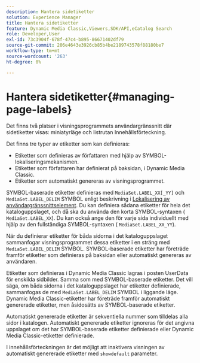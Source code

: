 ```yaml
---
description: Hantera sidetiketter
solution: Experience Manager
title: Hantera sidetiketter
feature: Dynamic Media Classic,Viewers,SDK/API,eCatalog Search
role: Developer,User
exl-id: 73c3904f-678f-47c4-b895-86671402df79
source-git-commit: 206e4643e3926cb85b4be2189743578f88180be7
workflow-type: tm+mt
source-wordcount: '263'
ht-degree: 0%

---
```


# Hantera sidetiketter{#managing-page-labels}

Det finns två platser i visningsprogrammets användargränssnitt där sidetiketter visas: miniatyrläge och listrutan Innehållsförteckning.

Det finns tre typer av etiketter som kan definieras:

* Etiketter som definieras av författaren med hjälp av SYMBOL-lokaliseringsmekanismen.
* Etiketter som författaren har definierat på baksidan, i Dynamic Media Classic.
* Etiketter som automatiskt genereras av visningsprogrammet.

SYMBOL-baserade etiketter definieras med `MediaSet.LABEL_XX[_YY]` och `MediaSet.LABEL_DELIM` SYMBOL enligt beskrivning i [Lokalisering av användargränssnittselement](../../c-html5-s7-aem-asset-viewers/c-html5-20-ecatalog-viewer-about/c-html5-20-ecatalog-viewer-localization.md#concept-cbfc39344c494eb7b9f6a272cff0cc74). Du kan definiera sådana etiketter för hela det kataloguppslaget, och då ska du använda den korta SYMBOL-syntaxen ( `MediaSet.LABEL_XX`). Du kan också ange den för varje sida individuellt med hjälp av den fullständiga SYMBOL-syntaxen ( `MediaSet.LABEL_XX_YY`).

När du definierar etiketter för båda sidorna i det kataloguppslaget sammanfogar visningsprogrammet dessa etiketter i en sträng med `MediaSet.LABEL_DELIM` SYMBOL. SYMBOL-baserade etiketter har företräde framför etiketter som definieras på baksidan eller automatiskt genereras av användaren.

Etiketter som definieras i Dynamic Media Classic lagras i posten UserData för enskilda sidbilder. Samma som med SYMBOL-baserade etiketter. Det vill säga, om båda sidorna i det kataloguppslaget har etiketter definierade, sammanfogas de med `MediaSet.LABEL_DELIM` SYMBOL i liggande läge. Dynamic Media Classic-etiketter har företräde framför automatiskt genererade etiketter, men åsidosätts av SYMBOL-baserade etiketter.

Automatiskt genererade etiketter är sekventiella nummer som tilldelas alla sidor i katalogen. Automatiskt genererade etiketter ignoreras för det angivna uppslaget om det har SYMBOL-baserade etiketter definierade eller Dynamic Media Classic-etiketter definierade.

I innehållsförteckningen är det möjligt att inaktivera visningen av automatiskt genererade etiketter med `showdefault` parameter.
